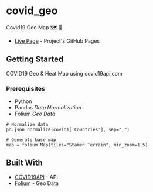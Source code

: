 # covid_geo

Covid19 Geo Map 🗺 📍

* [Live Page](https://abetavarez.github.io/covid_geo/) - Project's GitHub Pages

## Getting Started

COVID19 Geo & Heat Map using covid19api.com

### Prerequisites

- Python
- Pandas *Data Normalization*
- Folium *Geo Data*

```
# Normalize data
pd.json_normalize(covid1['Countries'], sep=",")
```

```
# Generate base map
map = folium.Map(tiles="Stamen Terrain", min_zoom=1.5)
```

## Built With

* [COVID19API](https://covid19api.com//) - API
* [Folium](https://raw.githubusercontent.com/python-visualization/folium/master/examples/data) - Geo Data

